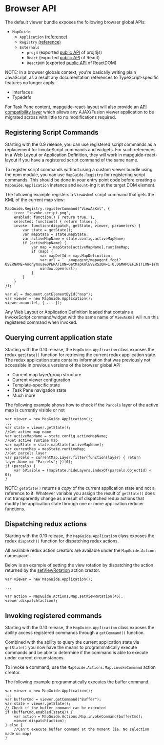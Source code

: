 # Browser API

The default viewer bundle exposes the following browser global APIs:

 * `MapGuide`
   * `Application` [(reference)](apidoc_npm/classes/_entries_application_.applicationviewmodel.html ':ignore')
   * `Registry` [(reference)](apidoc_npm/classes/_entries_library_.registry.html ':ignore')
   * `Externals`
     * `proj4` (exported [public API](http://proj4js.org/) of proj4js)
     * `React` (exported [public API](https://facebook.github.io/react/docs/react-api.html) of React)
     * `ReactDOM` (exported [public API](https://facebook.github.io/react/docs/react-dom.html) of ReactDOM)

NOTE: In a browser globals context, you're basically writing plain JavaScript, as a result any documentation references to TypeScript-specific features no longer apply:

 * Interfaces
 * Typedefs

For Task Pane content, mapguide-react-layout will also provide an [API compatibility layer](APICOMPAT.md) which allows any AJAX/Fusion viewer application to be migrated across with little to no modifications required.

## Registering Script Commands

Starting with the 0.9 release, you can use registered script commands as a replacement for InvokeScript commands and widgets. For such references in a Web Layout or Application Definition, they will work in mapguide-react-layout if you have a registered script command of the same name.

To register script commands without using a custom viewer bundle using the npm module, you can use `MapGuide.Registry` for registering script commands. This should be done in your entry point code before creating a `MapGuide.Application` instance and `mount`-ing it at the target DOM element.

The following example registers a `ViewAsKml` script command that gets the KML of the current map view:

```
MapGuide.Registry.registerCommand("ViewAsKml", {
    icon: "invoke-script.png",
    enabled: function() { return true; },
    selected: function() { return false; },
    invoke: function(dispatch, getState, viewer, parameters) {
        var state = getState();
        var mapState = state.mapState;
        var activeMapName = state.config.activeMapName;
        if (activeMapName) {
            var map = mapState[activeMapName].runtimeMap;
            if (map) {
                var mapDefId = map.MapDefinition;
                var url = `../mapagent/mapagent.fcgi?USERNAME=Anonymous&OPERATION=GetMapKml&VERSION=1.0.0&MAPDEFINITION=${mapDefId}`;
                window.open(url);
            }
        }
    }
});

var el = document.getElementById("map");
var viewer = new MapGuide.Application();
viewer.mount(el, { ... });
```

Any Web Layout or Application Definition loaded that contains a InvokeScript command/widget with the same name of `ViewAsKml` will run this registered command when invoked.

## Querying current application state

Starting with the 0.10 release, the `MapGuide.Application` class exposes the redux `getState()` function for retrieving the current redux application state. The redux application state contains information that was previously not accessible in previous versions of the browser global API:

 * Current map layer/group structure
 * Current viewer configuration
 * Template-specific state
 * Task Pane navigation state
 * Much more

The following example shows how to check if the `Parcels` layer of the active map is currently visible or not

```
var viewer = new MapGuide.Application();
...
var state = viewer.getState();
//Get active map name
var activeMapName = state.config.activeMapName;
//Get active runtime map
var mapState = state.mapState[activeMapName];
var currentMap = mapState.runtimeMap;
//Get parcels layer
var parcels = currentMap.Layer.filter(function(layer) { return layer.Name == "Parcels"; })[0];
if (parcels) {
    var bVisible = (mapState.hideLayers.indexOf(parcels.ObjectId) < 0);
}
```

NOTE: `getState()` returns a *copy* of the current application state and not a reference to it. Whatever variable you assign the result of `getState()` does not transparently change as a result of dispatched redux actions that modify the application state through one or more application reducer functions.

## Dispatching redux actions

Starting with the 0.10 release, the `MapGuide.Application` class exposes the redux `dispatch()` function for dispatching redux actions.

All available redux action creators are available under the `MapGuide.Actions` namespace.

Below is an example of setting the view rotation by dispatching the action returned by the [setViewRotation](apidoc_npm/modules/_actions_map_.html#setviewrotation) action creator.

```
var viewer = new MapGuide.Application();

...

var action = MapGuide.Actions.Map.setViewRotation(45);
viewer.dispatch(action);

```

## Invoking registered commands

Starting with the 0.10 release, the `MapGuide.Application` class exposes the ability access registered commands through a `getCommand()` function.

Combined with the ability to query the current application state via `getState()` you now have the means to programmatically execute commands and be able to determine if the command is able to execute under current circumstances.

To invoke a command, use the `MapGuide.Actions.Map.invokeCommand` action creator.

The following example programmatically executes the buffer command.

```
var viewer = new MapGuide.Application();
...
var bufferCmd = viewer.getCommand("Buffer");
var state = viewer.getState();
// Check if the buffer command can be executed
if (bufferCmd.enabled(state)) {
    var action = MapGuide.Actions.Map.invokeCommand(bufferCmd);
    viewer.dispatch(action);
} else {
    //Can't execute buffer command at the moment (ie. No selection made on map)
}
```